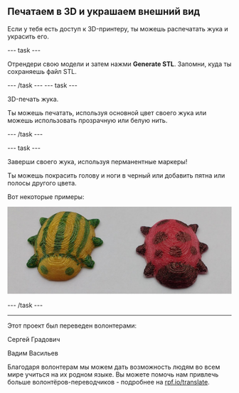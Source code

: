 ## Печатаем в 3D и украшаем внешний вид

Если у тебя есть доступ к 3D-принтеру, ты можешь распечатать жука и украсить его.

--- task ---

Отрендери свою модели и затем нажми **Generate STL**. Запомни, куда ты сохраняешь файл STL.

--- /task --- --- task ---

3D-печать жука.

Ты можешь печатать, используя основной цвет своего жука или можешь использовать прозрачную или белую нить.

--- /task ---

--- task ---

Заверши своего жука, используя перманентные маркеры!

Ты можешь покрасить голову и ноги в черный или добавить пятна или полосы другого цвета.

Вот некоторые примеры:

![снимок экрана](images/bug-decorated.png)

--- /task ---


***
Этот проект был переведен волонтерами:

Сергей Градович

Вадим Васильев

Благодаря волонтерам мы можем дать возможность людям во всем мире учиться на их родном языке. Вы можете помочь нам привлечь больше волонтёров-переводчиков - подробнее на [rpf.io/translate](https://rpf.io/translate).

 




  
